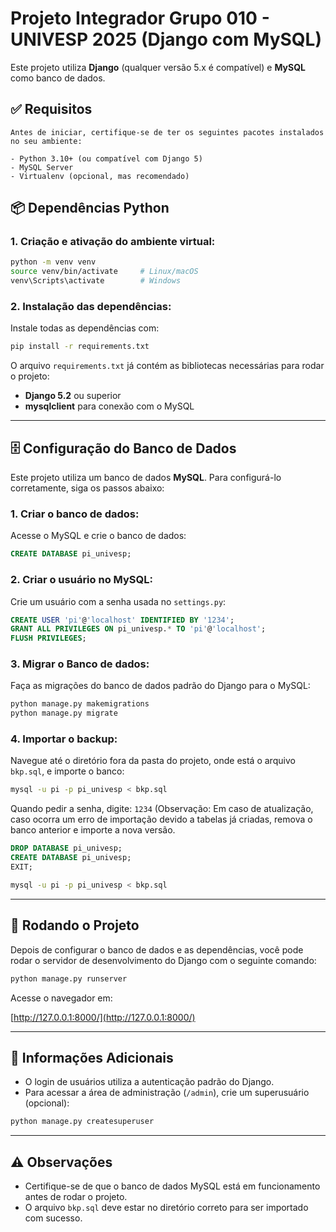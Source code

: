 # Projeto Integrador Grupo 010 - UNIVESP 2025 (Django com MySQL)

Este projeto utiliza **Django** (qualquer versão 5.x é compatível) e **MySQL** como banco de dados.


## ✅ Requisitos
```
Antes de iniciar, certifique-se de ter os seguintes pacotes instalados no seu ambiente:

- Python 3.10+ (ou compatível com Django 5)
- MySQL Server
- Virtualenv (opcional, mas recomendado)

```

## 📦 Dependências Python

### 1. Criação e ativação do ambiente virtual:

```bash
python -m venv venv
source venv/bin/activate     # Linux/macOS
venv\Scripts\activate        # Windows
```

### 2. Instalação das dependências:

Instale todas as dependências com:

```bash
pip install -r requirements.txt
```

O arquivo `requirements.txt` já contém as bibliotecas necessárias para rodar o projeto:

- **Django 5.2** ou superior
- **mysqlclient** para conexão com o MySQL

---

## 🗄️ Configuração do Banco de Dados

Este projeto utiliza um banco de dados **MySQL**. Para configurá-lo corretamente, siga os passos abaixo:

### 1. Criar o banco de dados:

Acesse o MySQL e crie o banco de dados:

```sql
CREATE DATABASE pi_univesp;
```

### 2. Criar o usuário no MySQL:

Crie um usuário com a senha usada no `settings.py`:

```sql
CREATE USER 'pi'@'localhost' IDENTIFIED BY '1234';
GRANT ALL PRIVILEGES ON pi_univesp.* TO 'pi'@'localhost';
FLUSH PRIVILEGES;
```

### 3. Migrar o Banco de dados:
Faça as migrações do banco de dados padrão do Django para o MySQL:

```bash
python manage.py makemigrations
python manage.py migrate
```

### 4. Importar o backup:

Navegue até o diretório fora da pasta do projeto, onde está o arquivo `bkp.sql`, e importe o banco:

```bash
mysql -u pi -p pi_univesp < bkp.sql
```

Quando pedir a senha, digite: `1234`
(Observação: Em caso de atualização, caso ocorra um erro de importação devido a tabelas já criadas, remova o banco anterior e importe a nova versão.

```sql
DROP DATABASE pi_univesp;
CREATE DATABASE pi_univesp;
EXIT;
```
```bash
mysql -u pi -p pi_univesp < bkp.sql
```
---

## 🚀 Rodando o Projeto

Depois de configurar o banco de dados e as dependências, você pode rodar o servidor de desenvolvimento do Django com o seguinte comando:

```bash
python manage.py runserver
```

Acesse o navegador em:

[http://127.0.0.1:8000/](http://127.0.0.1:8000/)

---

## 🔑 Informações Adicionais

- O login de usuários utiliza a autenticação padrão do Django.
- Para acessar a área de administração (`/admin`), crie um superusuário (opcional):

```bash
python manage.py createsuperuser
```

---

## ⚠️ Observações
- Certifique-se de que o banco de dados MySQL está em funcionamento antes de rodar o projeto.
- O arquivo `bkp.sql` deve estar no diretório correto para ser importado com sucesso.
